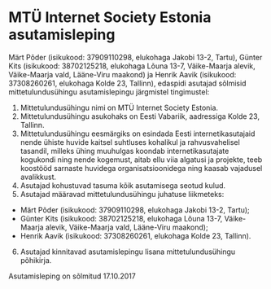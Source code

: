 # MTÜ Internet Society Estonia asutamisleping

Märt Põder (isikukood: 37909110298, elukohaga Jakobi 13-2, Tartu), Günter Kits (isikukood: 38702125218, elukohaga Lõuna 13-7, Väike-Maarja alevik, Väike-Maarja vald, Lääne-Viru maakond) ja Henrik Aavik (isikukood: 37308260261, elukohaga Kolde 23, Tallinn), edaspidi asutajad sõlmisid mittetulundusühingu asutamislepingu järgmistel tingimustel:
1. Mittetulundusühingu nimi on MTÜ Internet Society Estonia.
2. Mittetulundusühingu asukohaks on Eesti Vabariik, aadressiga Kolde 23, Tallinn.
3. Mittetulundusühingu eesmärgiks on esindada Eesti interneti­kasutajaid nende ühiste huvide kaitsel suhtluses kohalikul ja rahvusvahelisel tasandil, milleks ühing muuhulgas koondab interneti­kasutajate kogukondi ning nende kogemust, aitab ellu viia algatusi ja projekte, teeb koostööd sarnaste huvidega organisatsioonidega ning kaasab vajadusel avalikkust.
4. Asutajad kohustuvad tasuma kõik asutamisega seotud kulud.
5. Asutajad määravad mittetulundusühingu juhatuse liikmeteks:
* Märt Põder (isikukood: 37909110298, elukohaga Jakobi 13-2, Tartu);
* Günter Kits (isikukood: 38702125218, elukohaga Lõuna 13-7, Väike-Maarja alevik, Väike-Maarja vald, Lääne-Viru maakond);
* Henrik Aavik (isikukood: 37308260261, elukohaga Kolde 23, Tallinn).
6. Asutajad kinnitavad asutamislepingu lisana mittetulundusühingu põhikirja.

Asutamisleping on sõlmitud 17.10.2017
